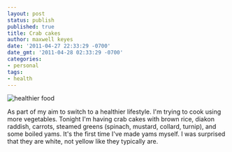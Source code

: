```yaml
---
layout: post
status: publish
published: true
title: Crab cakes
author: maxwell keyes
date: '2011-04-27 22:33:29 -0700'
date_gmt: '2011-04-28 02:33:29 -0700'
categories:
- personal
tags:
- health
---
```


![healthier food](http://assets.redconfetti.com/images/posts/healthier-food.jpg "healthier food")

As part of my aim to switch to a healthier lifestyle. I'm trying to cook using more vegetables. Tonight I'm having
crab cakes with brown rice, diakon raddish, carrots, steamed greens (spinach, mustard, collard, turnip), and some
boiled yams. It's the first time I've made yams myself. I was surprised that they are white, not yellow like they
typically are.
